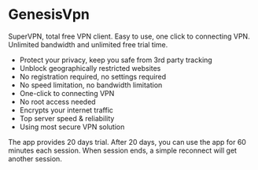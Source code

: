 # GenesisVpn

SuperVPN, total free VPN client.
Easy to use, one click to connecting VPN.
Unlimited bandwidth and unlimited free trial time.

* Protect your privacy, keep you safe from 3rd party tracking
* Unblock geographically restricted websites
* No registration required, no settings required
* No speed limitation, no bandwidth limitation
* One-click to connecting VPN
* No root access needed
* Encrypts your internet traffic
* Top server speed & reliability
* Using most secure VPN solution

The app provides 20 days trial. After 20 days, you can use the app for 60 minutes each session. When session ends, a simple reconnect will get another session.
